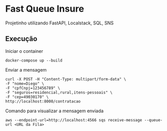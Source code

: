 # Fast Queue Insure
Projetinho utilizando FastAPI, Localstack, SQL, SNS

## Execução

Iniciar o container
```
docker-compose up --build
```

Enviar a mensagem
```
curl -X POST -H "Content-Type: multipart/form-data" \
-F "nome=Diego" \
-F "cpfCnpj=123456789" \
-F "seguros=residencial,rural,itens-pessoais" \
-F "cep=49030170" \
http://localhost:8000/contratacao
```

Comando para visualizar a mensagem enviada
``` 
aws --endpoint-url=http://localhost:4566 sqs receive-message --queue-url <URL da Fila>
```
